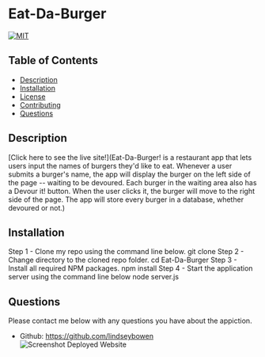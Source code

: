 # Eat-Da-Burger
[![MIT](https://img.shields.io/badge/License-MIT-yellow.svg)](https://opensource.org/licenses/MIT)
## Table of Contents
* [Description](#description)
* [Installation](#installation)
* [License](#license)
* [Contributing](#contributing)
* [Questions](#questions)
## Description 
[Click here to see the live site!](Eat-Da-Burger! is a restaurant app that lets users input the names of burgers they'd like to eat. Whenever a user submits a burger's name, the app will display the burger on the left side of the page -- waiting to be devoured. Each burger in the waiting area also has a Devour it! button. When the user clicks it, the burger will move to the right side of the page. The app will store every burger in a database, whether devoured or not.)
## Installation
Step 1 - Clone my repo using the command line below.
git clone
Step 2 - Change directory to the cloned repo folder.
cd Eat-Da-Burger
Step 3 - Install all required NPM packages.
npm install
Step 4 - Start the application server using the command line below
node server.js
## Questions
Please contact me below with any questions you have about the appiction.
* Github: https://github.com/lindseybowen
![Screenshot Deployed Website]()
